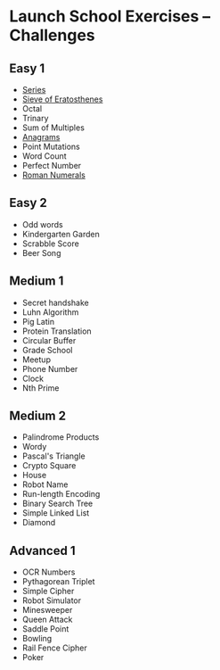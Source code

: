 # Launch School Exercises – Challenges

## Easy 1

* [Series](series.rb)
* [Sieve of Eratosthenes](sieve.rb)
* Octal
* Trinary
* Sum of Multiples
* [Anagrams](anagram.rb)
* Point Mutations
* Word Count
* Perfect Number
* [Roman Numerals](roman_numerals.rb)

## Easy 2

* Odd words
* Kindergarten Garden
* Scrabble Score
* Beer Song

## Medium 1

* Secret handshake
* Luhn Algorithm
* Pig Latin
* Protein Translation
* Circular Buffer
* Grade School
* Meetup
* Phone Number
* Clock
* Nth Prime

## Medium 2

* Palindrome Products
* Wordy
* Pascal's Triangle
* Crypto Square
* House
* Robot Name
* Run-length Encoding
* Binary Search Tree
* Simple Linked List
* Diamond

## Advanced 1

* OCR Numbers
* Pythagorean Triplet
* Simple Cipher
* Robot Simulator
* Minesweeper
* Queen Attack
* Saddle Point
* Bowling
* Rail Fence Cipher
* Poker

